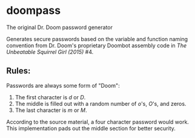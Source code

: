 # doompass
The original Dr. Doom password generator

Generates secure passwords based on the variable and function naming convention from Dr. Doom's proprietary Doombot assembly code in *The Unbeatable Squirrel Girl (2015)* #4.

## Rules:
Passwords are always some form of "Doom":

1. The first character is *d* or *D*.
1. The middle is filled out with a random number of *o*'s, *O*'s, and zeros.
1. The last character is *m* or *M*.

According to the source material, a four character password would work. This implementation pads out the middle section for better security.
